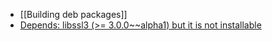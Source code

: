 * [[Building deb packages]]
* [Depends: libssl3 (>= 3.0.0~~alpha1) but it is not installable](Install-libssl3.md)
